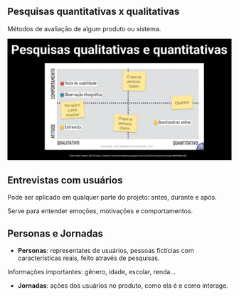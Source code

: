 

## Pesquisas quantitativas x qualitativas

Métodos de avaliação de algum produto ou sistema.

![pesquisas](image.png)


## Entrevistas com usuários

Pode ser aplicado em qualquer parte do projeto: antes, durante e após.

Serve para entender emoções, motivações e comportamentos.


## Personas e Jornadas


- **Personas**: representates de usuários, pessoas fictícias com características reais, feito através de pesquisas.

Informações importantes: gênero, idade, escolar, renda...

- **Jornadas**: ações dos usuários no produto, como ela é e como interage.




